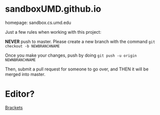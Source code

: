 # sandboxUMD.github.io
homepage: sandbox.cs.umd.edu

Just a few rules when working with this project:

<strong>NEVER</strong> push to master. Please create a new branch with the command 
`git checkout -b NEWBRANCHNAME`

Once you make your changes, push by doing `git push -u origin NEWNBRANCHNAME`

Then, submit a pull request for someone to go over, and THEN it will be merged into master.

# Editor?

<a href = "http://brackets.io/">Brackets</a>
